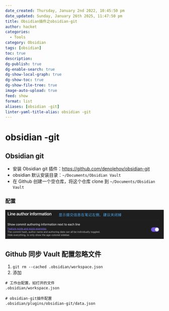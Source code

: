 ```yaml
---
date_created: Thursday, January 2nd 2022, 10:45:50 pm
date_updated: Sunday, January 26th 2025, 11:47:50 pm
title: Obsidian插件之obsidian-git
author: hacket
categories:
  - Tools
category: Obsidian
tags: [obsidian]
toc: true
description: 
dg-publish: true
dg-enable-search: true
dg-show-local-graph: true
dg-show-toc: true
dg-show-file-tree: true
image-auto-upload: true
feed: show
format: list
aliases: [obsidian -git]
linter-yaml-title-alias: obsidian -git
---
```


# obsidian -git

## Obsidian git

- 安装 Obsidian git 插件：<https://github.com/denolehov/obsidian-git>
- obsidian 默认安装目录：`~/Documents/Obsidian Vault`
- 在 Github 创建一个空仓库，将这个仓库 clone 到 `~/Documents/Obsidian Vault`

### 配置

![image.png](https://raw.githubusercontent.com/hacket/ObsidianOSS/master/obsidian/20240222203345.png)

## Github 同步 Vault 配置忽略文件

1. `git rm --cached .obsidian/workspace.json`
2. 添加

```shell
# 工作台配置，如打开的文件
.obsidian/workspace.json

# obsidian-git插件配置
.obsidian/plugins/obsidian-git/data.json
```
